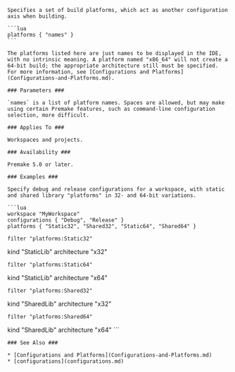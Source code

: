 	Specifies a set of build platforms, which act as another configuration axis when building.
	
	```lua
	platforms { "names" }
	```
	
	The platforms listed here are just names to be displayed in the IDE, with no intrinsic meaning. A platform named "x86_64" will not create a 64-bit build; the appropriate architecture still must be specified. For more information, see [Configurations and Platforms](Configurations-and-Platforms.md).
	
	### Parameters ###
	
	`names` is a list of platform names. Spaces are allowed, but may make using certain Premake features, such as command-line configuration selection, more difficult.
	
	### Applies To ###
	
	Workspaces and projects.
	
	### Availability ###
	
	Premake 5.0 or later.
	
	### Examples ###
	
	Specify debug and release configurations for a workspace, with static and shared library "platforms" in 32- and 64-bit variations.
	
	```lua
	workspace "MyWorkspace"
    configurations { "Debug", "Release" }
    platforms { "Static32", "Shared32", "Static64", "Shared64" }
	
    filter "platforms:Static32"
kind "StaticLib"
architecture "x32"
	
    filter "platforms:Static64"
kind "StaticLib"
architecture "x64"
	
    filter "platforms:Shared32"
kind "SharedLib"
architecture "x32"
	
    filter "platforms:Shared64"
kind "SharedLib"
architecture "x64"
	```
	
	
	### See Also ###
	
	* [Configurations and Platforms](Configurations-and-Platforms.md)
	* [configurations](configurations.md)
	